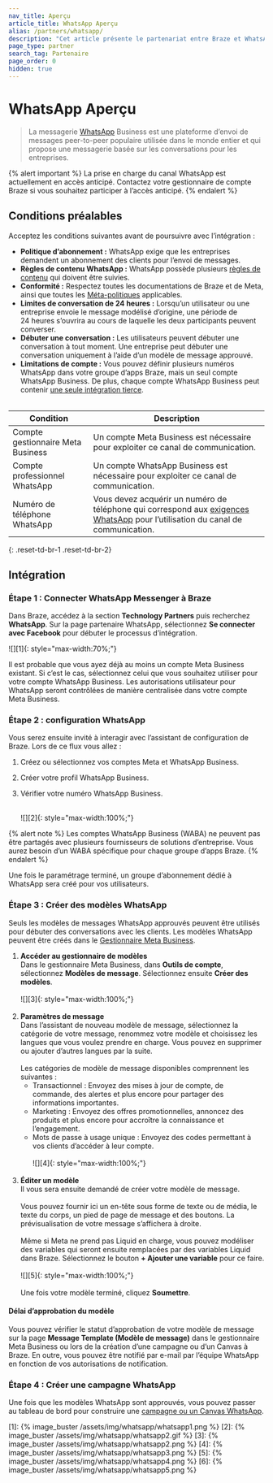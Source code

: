 ```yaml
---
nav_title: Aperçu
article_title: WhatsApp Aperçu
alias: /partners/whatsapp/
description: "Cet article présente le partenariat entre Braze et WhatsApp, l’une des plateformes d’envoi de messages instantanées les plus populaires au monde."
page_type: partner
search_tag: Partenaire
page_order: 0
hidden: true  
---
```


# WhatsApp Aperçu

> La messagerie [WhatsApp](https://www.whatsapp.com/) Business est une plateforme d’envoi de messages peer-to-peer populaire utilisée dans le monde entier et qui propose une messagerie basée sur les conversations pour les entreprises.	

{% alert important %}
La prise en charge du canal WhatsApp est actuellement en accès anticipé. Contactez votre gestionnaire de compte Braze si vous souhaitez participer à l’accès anticipé.
{% endalert %}

## Conditions préalables

Acceptez les conditions suivantes avant de poursuivre avec l’intégration :

- **Politique d’abonnement :** WhatsApp exige que les entreprises demandent un abonnement des clients pour l’envoi de messages.
- **Règles de contenu WhatsApp :** WhatsApp possède plusieurs [règles de contenu](https://www.whatsapp.com/legal/commerce-policy?l=et) qui doivent être suivies.
- **Conformité :** Respectez toutes les documentations de Braze et de Meta, ainsi que toutes les [Méta-politiques](https://www.whatsapp.com/legal/?lang=en) applicables.
- **Limites de conversation de 24 heures :** Lorsqu’un utilisateur ou une entreprise envoie le message modélisé d’origine, une période de 24 heures s’ouvrira au cours de laquelle les deux participants peuvent converser. 
- **Débuter une conversation :** Les utilisateurs peuvent débuter une conversation à tout moment. Une entreprise peut débuter une conversation uniquement à l’aide d’un modèle de message approuvé.
- **Limitations de compte :** Vous pouvez définir plusieurs numéros WhatsApp dans votre groupe d’apps Braze, mais un seul compte WhatsApp Business. De plus, chaque compte WhatsApp Business peut contenir [une seule intégration tierce](https://developers.facebook.com/docs/whatsapp/embedded-signup/faq#faq_194614375799047). 
<br><br>

| Condition| Description|
| ---| --- |
| Compte gestionnaire Meta Business | Un compte Meta Business est nécessaire pour exploiter ce canal de communication. |
| Compte professionnel WhatsApp | Un compte WhatsApp Business est nécessaire pour exploiter ce canal de communication. |
| Numéro de téléphone WhatsApp | Vous devez acquérir un numéro de téléphone qui correspond aux [exigences WhatsApp](https://developers.facebook.com/docs/whatsapp/phone-numbers/) pour l’utilisation du canal de communication.  | 
{: .reset-td-br-1 .reset-td-br-2}

## Intégration

### Étape 1 : Connecter WhatsApp Messenger à Braze

Dans Braze, accédez à la section **Technology Partners** puis recherchez **WhatsApp**. Sur la page partenaire WhatsApp, sélectionnez **Se connecter avec Facebook** pour débuter le processus d’intégration.

![][1]{: style="max-width:70%;"}

Il est probable que vous ayez déjà au moins un compte Meta Business existant. Si c’est le cas, sélectionnez celui que vous souhaitez utiliser pour votre compte WhatsApp Business. Les autorisations utilisateur pour WhatsApp seront contrôlées de manière centralisée dans votre compte Meta Business.

### Étape 2 : configuration WhatsApp
Vous serez ensuite invité à interagir avec l’assistant de configuration de Braze. Lors de ce flux vous allez :
1. Créez ou sélectionnez vos comptes Meta et WhatsApp Business.
2. Créer votre profil WhatsApp Business.
3. Vérifier votre numéro WhatsApp Business.<br><br>

	![][2]{: style="max-width:100%;"}

{% alert note %}
Les comptes WhatsApp Business (WABA) ne peuvent pas être partagés avec plusieurs fournisseurs de solutions d’entreprise. Vous aurez besoin d’un WABA spécifique pour chaque groupe d’apps Braze.
{% endalert %}	

Une fois le paramétrage terminé, un groupe d’abonnement dédié à WhatsApp sera créé pour vos utilisateurs.

### Étape 3 : Créer des modèles WhatsApp

Seuls les modèles de messages WhatsApp approuvés peuvent être utilisés pour débuter des conversations avec les clients. Les modèles WhatsApp peuvent être créés dans le [Gestionnaire Meta Business](https://www.facebook.com/business/help/2055875911147364?id=2129163877102343).

1. **Accéder au gestionnaire de modèles**<br>
Dans le gestionnaire Meta Business, dans **Outils de compte**, sélectionnez **Modèles de message**.
Sélectionnez ensuite **Créer des modèles**.<br><br>![][3]{: style="max-width:100%;"}<br><br>
2. **Paramètres de message**<br>
Dans l’assistant de nouveau modèle de message, sélectionnez la catégorie de votre message, renommez votre modèle et choisissez les langues que vous voulez prendre en charge. Vous pouvez en supprimer ou ajouter d’autres langues par la suite.<br><br> 
	Les catégories de modèle de message disponibles comprennent les suivantes :
	- Transactionnel : Envoyez des mises à jour de compte, de commande, des alertes et plus encore pour partager des informations importantes.
	- Marketing : Envoyez des offres promotionnelles, annoncez des produits et plus encore pour accroître la connaissance et l’engagement.
	- Mots de passe à usage unique : Envoyez des codes permettant à vos clients d’accéder à leur compte.<br><br> 
	![][4]{: style="max-width:100%;"}<br><br>
3. **Éditer un modèle**<br>
Il vous sera ensuite demandé de créer votre modèle de message. <br><br>Vous pouvez fournir ici un en-tête sous forme de texte ou de média, le texte du corps, un pied de page de message et des boutons. La prévisualisation de votre message s’affichera à droite. <br><br>Même si Meta ne prend pas Liquid en charge, vous pouvez modéliser des variables qui seront ensuite remplacées par des variables Liquid dans Braze. Sélectionnez le bouton **+ Ajouter une variable** pour ce faire.<br><br>![][5]{: style="max-width:100%;"}<br><br>Une fois votre modèle terminé, cliquez **Soumettre**. 

#### Délai d’approbation du modèle

Vous pouvez vérifier le statut d’approbation de votre modèle de message sur la page **Message Template (Modèle de message)** dans le gestionnaire Meta Business ou lors de la création d’une campagne ou d’un Canvas à Braze. En outre, vous pouvez être notifié par e-mail par l’équipe WhatsApp en fonction de vos autorisations de notification. 

### Étape 4 : Créer une campagne WhatsApp

Une fois que les modèles WhatsApp sont approuvés, vous pouvez passer au tableau de bord pour construire une [campagne ou un Canvas WhatsApp]({{site.baseurl}}/user_guide/message_building_by_channel/whatsapp/create/). 


[1]: {% image_buster /assets/img/whatsapp/whatsapp1.png %} 
[2]: {% image_buster /assets/img/whatsapp/whatsapp2.gif %} 
[3]: {% image_buster /assets/img/whatsapp/whatsapp2.png %} 
[4]: {% image_buster /assets/img/whatsapp/whatsapp3.png %} 
[5]: {% image_buster /assets/img/whatsapp/whatsapp4.png %} 
[6]: {% image_buster /assets/img/whatsapp/whatsapp5.png %} 

